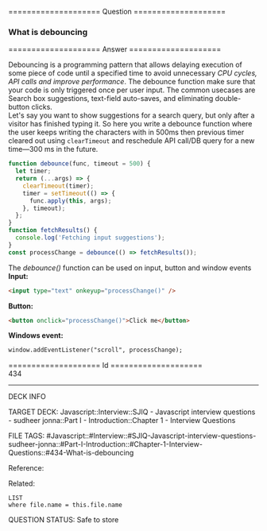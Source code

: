 ==================== Question ====================  

### What is debouncing  

==================== Answer ====================  

Debouncing is a programming pattern that allows delaying execution of some piece
of code until a specified time to avoid unnecessary _CPU cycles, API calls and
improve performance_. The debounce function make sure that your code is only
triggered once per user input. The common usecases are Search box suggestions,
text-field auto-saves, and eliminating double-button clicks.  
Let's say you want to show suggestions for a search query, but only after a
visitor has finished typing it. So here you write a debounce function where the
user keeps writing the characters with in 500ms then previous timer cleared out
using `clearTimeout` and reschedule API call/DB query for a new time—300 ms in
the future.

```js
function debounce(func, timeout = 500) {
  let timer;
  return (...args) => {
    clearTimeout(timer);
    timer = setTimeout(() => {
      func.apply(this, args);
    }, timeout);
  };
}
function fetchResults() {
  console.log('Fetching input suggestions');
}
const processChange = debounce(() => fetchResults());
```

The _debounce()_ function can be used on input, button and window events  
**Input:**

```html
<input type="text" onkeyup="processChange()" />
```

**Button:**

```html
<button onclick="processChange()">Click me</button>
```

**Windows event:**

```html
window.addEventListener("scroll", processChange);
```

==================== Id ====================  
434
<!--ID: 1707879803214-->

---

DECK INFO

TARGET DECK: Javascript::Interview::SJIQ - Javascript interview questions - sudheer jonna::Part I - Introduction::Chapter 1 - Interview Questions

FILE TAGS: #Javascript::#Interview::#SJIQ-Javascript-interview-questions-sudheer-jonna::#Part-I-Introduction::#Chapter-1-Interview-Questions::#434-What-is-debouncing

Reference:

Related:

```dataview
LIST
where file.name = this.file.name
```
QUESTION STATUS: Safe to store
